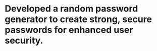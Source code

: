 # Developed a random password generator to create strong, secure passwords for enhanced user security.
